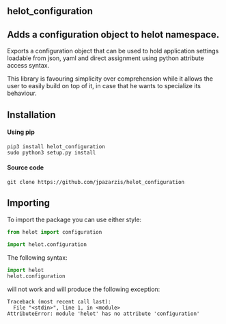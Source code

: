 ## helot_configuration
## Adds a configuration object to helot namespace.

Exports a configuration object that can be used to hold application settings
loadable from json, yaml and direct assignment using python attribute access
syntax.
  
This library is favouring simplicity over comprehension while it allows the user
to easily build on top of it, in case that he wants to specialize its behaviour.

## Installation
#### Using pip
```
pip3 install helot_configuration
sudo python3 setup.py install
```

#### Source code
```
git clone https://github.com/jpazarzis/helot_configuration
```

## Importing

To import the package you can use either style:

```python
from helot import configuration
```

```python
import helot.configuration
```

The following syntax:
```python
import helot
helot.configuration
```

will not work and will produce the following exception:
```
Traceback (most recent call last):
  File "<stdin>", line 1, in <module>
AttributeError: module 'helot' has no attribute 'configuration'
```
